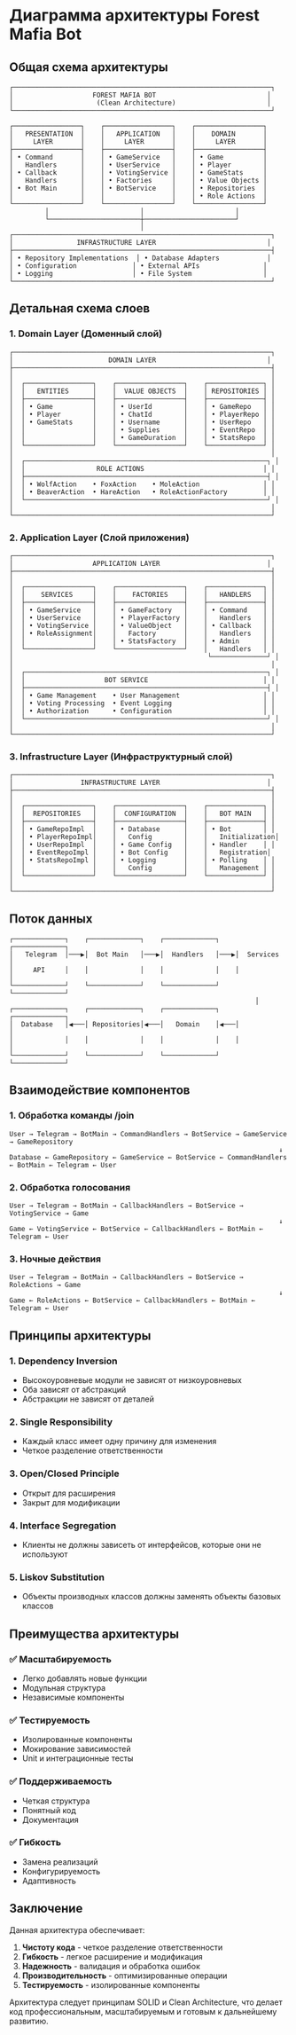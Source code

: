 # Диаграмма архитектуры Forest Mafia Bot

## Общая схема архитектуры

```
┌─────────────────────────────────────────────────────────────────┐
│                    FOREST MAFIA BOT                            │
│                     (Clean Architecture)                       │
└─────────────────────────────────────────────────────────────────┘

┌─────────────────┐    ┌─────────────────┐    ┌─────────────────┐
│   PRESENTATION  │    │   APPLICATION   │    │    DOMAIN       │
│     LAYER       │    │     LAYER       │    │     LAYER       │
├─────────────────┤    ├─────────────────┤    ├─────────────────┤
│ • Command       │    │ • GameService   │    │ • Game          │
│   Handlers      │    │ • UserService   │    │ • Player        │
│ • Callback      │    │ • VotingService │    │ • GameStats     │
│   Handlers      │    │ • Factories     │    │ • Value Objects │
│ • Bot Main      │    │ • BotService    │    │ • Repositories  │
│                 │    │                 │    │ • Role Actions  │
└─────────────────┘    └─────────────────┘    └─────────────────┘
         │                       │                       │
         └───────────────────────┼───────────────────────┘
                                 │
┌─────────────────────────────────────────────────────────────────┐
│                INFRASTRUCTURE LAYER                            │
├─────────────────────────────────────────────────────────────────┤
│ • Repository Implementations  │ • Database Adapters            │
│ • Configuration              │ • External APIs                │
│ • Logging                    │ • File System                  │
└─────────────────────────────────────────────────────────────────┘
```

## Детальная схема слоев

### 1. Domain Layer (Доменный слой)

```
┌─────────────────────────────────────────────────────────────────┐
│                        DOMAIN LAYER                            │
├─────────────────────────────────────────────────────────────────┤
│                                                                 │
│  ┌─────────────────┐    ┌─────────────────┐    ┌──────────────┐ │
│  │   ENTITIES      │    │  VALUE OBJECTS  │    │ REPOSITORIES │ │
│  ├─────────────────┤    ├─────────────────┤    ├──────────────┤ │
│  │ • Game          │    │ • UserId        │    │ • GameRepo   │ │
│  │ • Player        │    │ • ChatId        │    │ • PlayerRepo │ │
│  │ • GameStats     │    │ • Username      │    │ • UserRepo   │ │
│  │                 │    │ • Supplies      │    │ • EventRepo  │ │
│  │                 │    │ • GameDuration  │    │ • StatsRepo  │ │
│  └─────────────────┘    └─────────────────┘    └──────────────┘ │
│                                                                 │
│  ┌─────────────────────────────────────────────────────────────┐ │
│  │                  ROLE ACTIONS                              │ │
│  ├─────────────────────────────────────────────────────────────┤ │
│  │ • WolfAction    • FoxAction    • MoleAction                │ │
│  │ • BeaverAction  • HareAction   • RoleActionFactory         │ │
│  └─────────────────────────────────────────────────────────────┘ │
│                                                                 │
└─────────────────────────────────────────────────────────────────┘
```

### 2. Application Layer (Слой приложения)

```
┌─────────────────────────────────────────────────────────────────┐
│                    APPLICATION LAYER                           │
├─────────────────────────────────────────────────────────────────┤
│                                                                 │
│  ┌─────────────────┐    ┌─────────────────┐    ┌──────────────┐ │
│  │    SERVICES     │    │    FACTORIES    │    │   HANDLERS   │ │
│  ├─────────────────┤    ├─────────────────┤    ├──────────────┤ │
│  │ • GameService   │    │ • GameFactory   │    │ • Command    │ │
│  │ • UserService   │    │ • PlayerFactory │    │   Handlers   │ │
│  │ • VotingService │    │ • ValueObject   │    │ • Callback   │ │
│  │ • RoleAssignment│    │   Factory       │    │   Handlers   │ │
│  │                 │    │ • StatsFactory  │    │ • Admin      │ │
│  └─────────────────┘    └─────────────────┘    │   Handlers   │ │
│                                                 └──────────────┘ │
│                                                                 │
│  ┌─────────────────────────────────────────────────────────────┐ │
│  │                    BOT SERVICE                             │ │
│  ├─────────────────────────────────────────────────────────────┤ │
│  │ • Game Management    • User Management                     │ │
│  │ • Voting Processing  • Event Logging                       │ │
│  │ • Authorization      • Configuration                       │ │
│  └─────────────────────────────────────────────────────────────┘ │
│                                                                 │
└─────────────────────────────────────────────────────────────────┘
```

### 3. Infrastructure Layer (Инфраструктурный слой)

```
┌─────────────────────────────────────────────────────────────────┐
│                 INFRASTRUCTURE LAYER                           │
├─────────────────────────────────────────────────────────────────┤
│                                                                 │
│  ┌─────────────────┐    ┌─────────────────┐    ┌──────────────┐ │
│  │  REPOSITORIES   │    │  CONFIGURATION  │    │   BOT MAIN   │ │
│  ├─────────────────┤    ├─────────────────┤    ├──────────────┤ │
│  │ • GameRepoImpl  │    │ • Database      │    │ • Bot        │ │
│  │ • PlayerRepoImpl│    │   Config        │    │   Initialization│
│  │ • UserRepoImpl  │    │ • Game Config   │    │ • Handler    │ │
│  │ • EventRepoImpl │    │ • Bot Config    │    │   Registration│
│  │ • StatsRepoImpl │    │ • Logging       │    │ • Polling    │ │
│  │                 │    │   Config        │    │   Management │ │
│  └─────────────────┘    └─────────────────┘    └──────────────┘ │
│                                                                 │
└─────────────────────────────────────────────────────────────────┘
```

## Поток данных

```
┌─────────────┐    ┌─────────────┐    ┌─────────────┐    ┌─────────────┐
│   Telegram  │───▶│  Bot Main   │───▶│  Handlers   │───▶│  Services   │
│     API     │    │             │    │             │    │             │
└─────────────┘    └─────────────┘    └─────────────┘    └─────────────┘
                                                              │
┌─────────────┐    ┌─────────────┐    ┌─────────────┐    ┌─────────────┐
│  Database   │◀───│ Repositories│◀───│   Domain    │◀───│             │
│             │    │             │    │             │    │             │
└─────────────┘    └─────────────┘    └─────────────┘    └─────────────┘
```

## Взаимодействие компонентов

### 1. Обработка команды /join

```
User → Telegram → BotMain → CommandHandlers → BotService → GameService → GameRepository
                                                                    ↓
Database ← GameRepository ← GameService ← BotService ← CommandHandlers ← BotMain ← Telegram ← User
```

### 2. Обработка голосования

```
User → Telegram → BotMain → CallbackHandlers → BotService → VotingService → Game
                                                                    ↓
Game ← VotingService ← BotService ← CallbackHandlers ← BotMain ← Telegram ← User
```

### 3. Ночные действия

```
User → Telegram → BotMain → CallbackHandlers → BotService → RoleActions → Game
                                                                    ↓
Game ← RoleActions ← BotService ← CallbackHandlers ← BotMain ← Telegram ← User
```

## Принципы архитектуры

### 1. Dependency Inversion
- Высокоуровневые модули не зависят от низкоуровневых
- Оба зависят от абстракций
- Абстракции не зависят от деталей

### 2. Single Responsibility
- Каждый класс имеет одну причину для изменения
- Четкое разделение ответственности

### 3. Open/Closed Principle
- Открыт для расширения
- Закрыт для модификации

### 4. Interface Segregation
- Клиенты не должны зависеть от интерфейсов, которые они не используют

### 5. Liskov Substitution
- Объекты производных классов должны заменять объекты базовых классов

## Преимущества архитектуры

### ✅ Масштабируемость
- Легко добавлять новые функции
- Модульная структура
- Независимые компоненты

### ✅ Тестируемость
- Изолированные компоненты
- Мокирование зависимостей
- Unit и интеграционные тесты

### ✅ Поддерживаемость
- Четкая структура
- Понятный код
- Документация

### ✅ Гибкость
- Замена реализаций
- Конфигурируемость
- Адаптивность

## Заключение

Данная архитектура обеспечивает:

1. **Чистоту кода** - четкое разделение ответственности
2. **Гибкость** - легкое расширение и модификация
3. **Надежность** - валидация и обработка ошибок
4. **Производительность** - оптимизированные операции
5. **Тестируемость** - изолированные компоненты

Архитектура следует принципам SOLID и Clean Architecture, что делает код профессиональным, масштабируемым и готовым к дальнейшему развитию.
